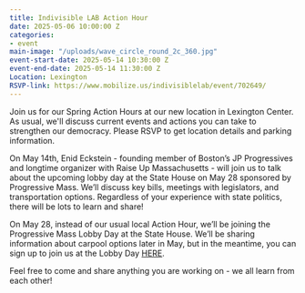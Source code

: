 ```yaml
---
title: Indivisible LAB Action Hour
date: 2025-05-06 10:00:00 Z
categories:
- event
main-image: "/uploads/wave_circle_round_2c_360.jpg"
event-start-date: 2025-05-14 10:30:00 Z
event-end-date: 2025-05-14 11:30:00 Z
Location: Lexington
RSVP-link: https://www.mobilize.us/indivisiblelab/event/702649/
---
```


Join us for our Spring Action Hours at our new location in Lexington Center. As usual, we'll discuss current events and actions you can take to strengthen our democracy. Please RSVP to get location details and parking information.

On May 14th, Enid Eckstein - founding member of Boston’s JP Progressives and longtime organizer with Raise Up Massachusetts - will join us to talk about the upcoming lobby day at the State House on May 28 sponsored by Progressive Mass. We’ll discuss key bills, meetings with legislators, and transportation options. Regardless of your experience with state politics, there will be lots to learn and share!

On May 28, instead of our usual local Action Hour, we’ll be joining the Progressive Mass Lobby Day at the State House. We’ll be sharing information about carpool options later in May, but in the meantime, you can sign up to join us at the Lobby Day [HERE](https://actionnetwork.org/events/progressive-mass-2025-lobby-day).

Feel free to come and share anything you are working on - we all learn from each other!

